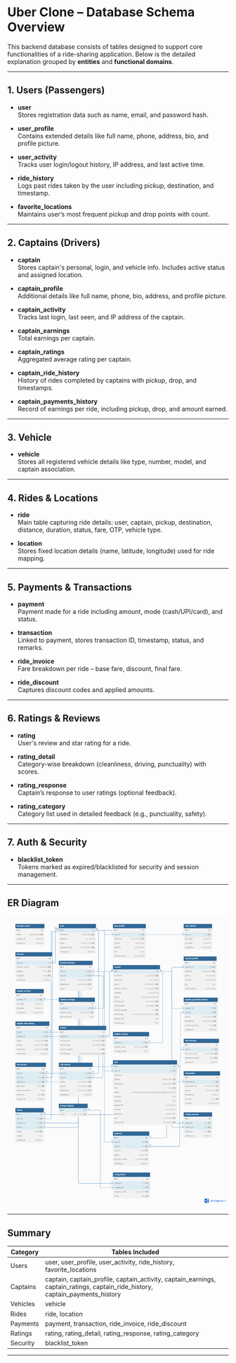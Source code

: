 # Uber Clone – Database Schema Overview

This backend database consists of tables designed to support core functionalities of a ride-sharing application. Below is the detailed explanation grouped by **entities** and **functional domains**.

---

## 1. Users (Passengers)

- **user**  
  Stores registration data such as name, email, and password hash.

- **user_profile**  
  Contains extended details like full name, phone, address, bio, and profile picture.

- **user_activity**  
  Tracks user login/logout history, IP address, and last active time.

- **ride_history**  
  Logs past rides taken by the user including pickup, destination, and timestamp.

- **favorite_locations**  
  Maintains user’s most frequent pickup and drop points with count.

---

## 2. Captains (Drivers)

- **captain**  
  Stores captain's personal, login, and vehicle info. Includes active status and assigned location.

- **captain_profile**  
  Additional details like full name, phone, bio, address, and profile picture.

- **captain_activity**  
  Tracks last login, last seen, and IP address of the captain.

- **captain_earnings**  
  Total earnings per captain.

- **captain_ratings**  
  Aggregated average rating per captain.

- **captain_ride_history**  
  History of rides completed by captains with pickup, drop, and timestamps.

- **captain_payments_history**  
  Record of earnings per ride, including pickup, drop, and amount earned.

---

## 3. Vehicle

- **vehicle**  
  Stores all registered vehicle details like type, number, model, and captain association.
   
---

## 4. Rides & Locations

- **ride**  
  Main table capturing ride details: user, captain, pickup, destination, distance, duration, status, fare, OTP, vehicle type.

- **location**  
  Stores fixed location details (name, latitude, longitude) used for ride mapping.

---

## 5. Payments & Transactions

- **payment**  
  Payment made for a ride including amount, mode (cash/UPI/card), and status.

- **transaction**  
  Linked to payment, stores transaction ID, timestamp, status, and remarks.

- **ride_invoice**  
  Fare breakdown per ride – base fare, discount, final fare.

- **ride_discount**  
  Captures discount codes and applied amounts.

---

## 6. Ratings & Reviews

- **rating**  
  User's review and star rating for a ride.

- **rating_detail**  
  Category-wise breakdown (cleanliness, driving, punctuality) with scores.

- **rating_response**  
  Captain’s response to user ratings (optional feedback).

- **rating_category**  
  Category list used in detailed feedback (e.g., punctuality, safety).

---

## 7. Auth & Security

- **blacklist_token**  
  Tokens marked as expired/blacklisted for security and session management.

---

## ER Diagram

![Database Schema](./Uber-ER-diagram.png)

---

## Summary

| Category             | Tables Included                                                                 |
|----------------------|----------------------------------------------------------------------------------|
| Users                | user, user_profile, user_activity, ride_history, favorite_locations              |
| Captains             | captain, captain_profile, captain_activity, captain_earnings, captain_ratings, captain_ride_history, captain_payments_history |
| Vehicles             | vehicle                                                                   |
| Rides                | ride, location                                                                   |
| Payments             | payment, transaction, ride_invoice, ride_discount                                |
| Ratings              | rating, rating_detail, rating_response, rating_category                          |
| Security             | blacklist_token                                                                  |


---


